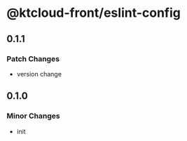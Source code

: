 # @ktcloud-front/eslint-config

## 0.1.1

### Patch Changes

- version change

## 0.1.0

### Minor Changes

- init
